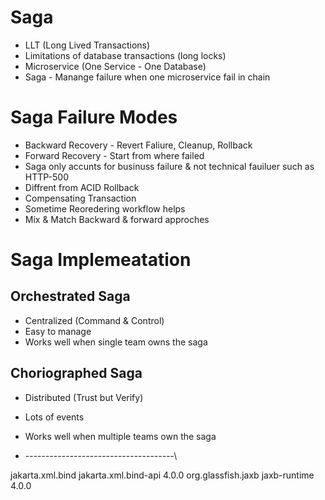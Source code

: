 # Saga

- LLT (Long Lived Transactions)
- Limitations of database transactions (long locks)
- Microservice (One Service - One Database)
- Saga - Manange failure when one microservice fail in chain

# Saga Failure Modes

- Backward Recovery - Revert Faliure, Cleanup, Rollback
- Forward Recovery - Start from where failed
- Saga only accunts for businuss failure & not technical fauiluer such as HTTP-500
- Diffrent from ACID Rollback
- Compensating Transaction
- Sometime Reoredering workflow helps
- Mix & Match Backward & forward approches

# Saga Implemeatation

## Orchestrated Saga
- Centralized (Command & Control)
- Easy to manage
- Works well when single team owns the saga

## Choriographed Saga
- Distributed (Trust but Verify)
- Lots of events
- Works well when multiple teams own the saga

- -------------------------------------\\


<dependencies>
    <dependency>
        <groupId>jakarta.xml.bind</groupId>
        <artifactId>jakarta.xml.bind-api</artifactId>
        <version>4.0.0</version> <!-- Use the latest version -->
    </dependency>
    <dependency>
        <groupId>org.glassfish.jaxb</groupId>
        <artifactId>jaxb-runtime</artifactId>
        <version>4.0.0</version> <!-- Use the latest version -->
    </dependency>
</dependencies>


